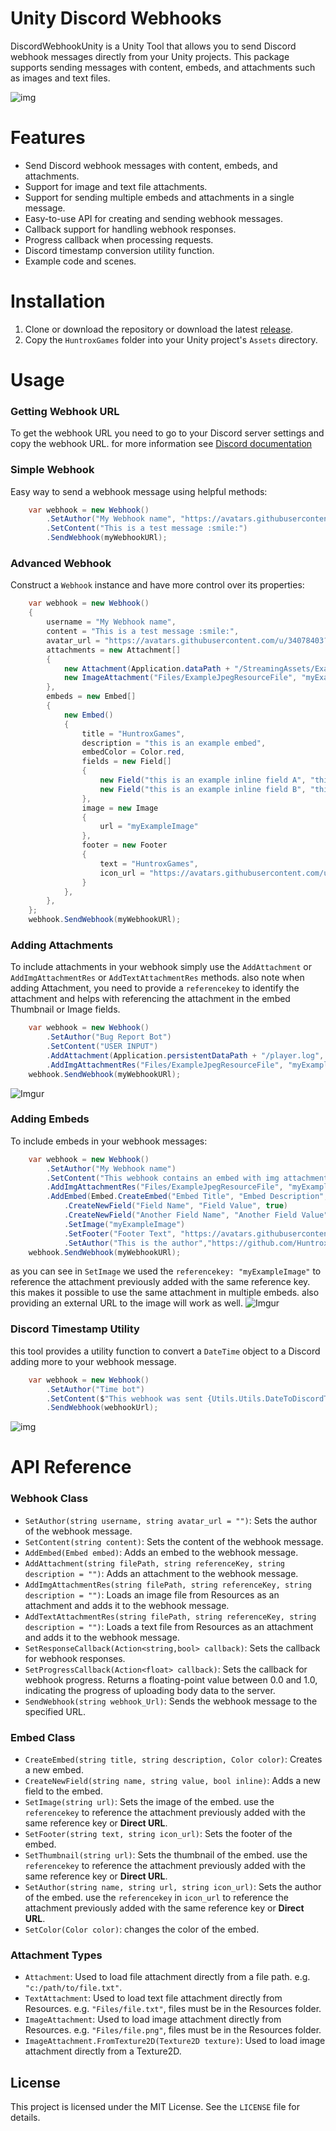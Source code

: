 # Unity Discord Webhooks
DiscordWebhookUnity is a Unity Tool that allows you to send Discord webhook messages directly from your Unity projects. This package supports sending messages with content, embeds, and attachments such as images and text files.

![img](https://i.imgur.com/SFLGpMf.png)

# Features

- Send Discord webhook messages with content, embeds, and attachments.
- Support for image and text file attachments.
- Support for sending multiple embeds and attachments in a single message.
- Easy-to-use API for creating and sending webhook messages.
- Callback support for handling webhook responses. 
- Progress callback when processing requests.
- Discord timestamp conversion utility function. 
- Example code and scenes.


# Installation

1. Clone or download the repository or download the latest [release](https://github.com/Huntrox/DiscordWebhookUnity/releases/latest).
2. Copy the `HuntroxGames` folder into your Unity project's `Assets` directory.

# Usage

### Getting Webhook URL

To get the webhook URL you need to go to your Discord server settings and copy the webhook URL. 
for more information see [Discord documentation](https://support.discord.com/hc/en-us/articles/228383668-Intro-to-Webhooks)

### Simple Webhook

Easy way to send a webhook message using helpful methods:
```csharp
    var webhook = new Webhook()
        .SetAuthor("My Webhook name", "https://avatars.githubusercontent.com/u/34078403?v=4")
        .SetContent("This is a test message :smile:")
        .SendWebhook(myWebhookURl);
```
### Advanced Webhook

Construct a `Webhook` instance and have more control over its properties:
```csharp
    var webhook = new Webhook()
    {
        username = "My Webhook name",
        content = "This is a test message :smile:",
        avatar_url = "https://avatars.githubusercontent.com/u/34078403?v=4",
        attachments = new Attachment[]
        {
            new Attachment(Application.dataPath + "/StreamingAssets/ExampleFiles/exampleTxtFile.txt", "myExampleFile"),
            new ImageAttachment("Files/ExampleJpegResourceFile", "myExampleImage")
        },
        embeds = new Embed[]
        {
            new Embed()
            {
                title = "HuntroxGames",
                description = "this is an example embed",
                embedColor = Color.red,
                fields = new Field[]
                {
                    new Field("this is an example inline field A", "this is an example value", true),
                    new Field("this is an example inline field B", "this is an example value", true)
                },
                image = new Image
                {
                    url = "myExampleImage"
                },
                footer = new Footer
                {
                    text = "HuntroxGames",
                    icon_url = "https://avatars.githubusercontent.com/u/34078403?v=4"
                }
            },
        },
    };
    webhook.SendWebhook(myWebhookURl);
```

### Adding Attachments

To include attachments in your webhook simply use the `AddAttachment` or `AddImgAttachmentRes` or `AddTextAttachmentRes` methods.
also note when adding Attachment, you need to provide a `referencekey` to identify the attachment and helps with referencing the attachment in the embed Thumbnail or Image fields.

```csharp
    var webhook = new Webhook()
        .SetAuthor("Bug Report Bot")
        .SetContent("USER INPUT")
        .AddAttachment(Application.persistentDataPath + "/player.log", "playerLogFile", "File Attachment")
        .AddImgAttachmentRes("Files/ExampleJpegResourceFile", "myExampleImage", "Image Attachment");
    webhook.SendWebhook(myWebhookURl);
```
![Imgur](https://i.imgur.com/ajMJlRM.png)

### Adding Embeds

To include embeds in your webhook messages:

```csharp
    var webhook = new Webhook()
        .SetAuthor("My Webhook name")
        .SetContent("This webhook contains an embed with img attachment")
        .AddImgAttachmentRes("Files/ExampleJpegResourceFile", "myExampleImage", "Image Attachment")
        .AddEmbed(Embed.CreateEmbed("Embed Title", "Embed Description", Color.red)
            .CreateNewField("Field Name", "Field Value", true)
            .CreateNewField("Another Field Name", "Another Field Value", true)
            .SetImage("myExampleImage")
            .SetFooter("Footer Text", "https://avatars.githubusercontent.com/u/34078403?v=4")
            .SetAuthor("This is the author","https://github.com/Huntrox","myExampleImage"));
    webhook.SendWebhook(myWebhookURl);
```
as you can see in `SetImage` we used the `referencekey: "myExampleImage"` to reference the attachment previously added with the same reference key.
this makes it possible to use the same attachment in multiple embeds. also 
providing an external URL to the image will work as well.
![Imgur](https://i.imgur.com/sXOPZcZ.png)
### Discord Timestamp Utility

this tool provides a utility function to convert a `DateTime` object to a Discord adding more to your webhook message.
```csharp
    var webhook = new Webhook()
        .SetAuthor("Time bot")
        .SetContent($"This webhook was sent {Utils.Utils.DateToDiscordTimestamp(DateTime.Now, DiscordTimestampFormat.Relative)}")
        .SendWebhook(webhookUrl);
```
![img](https://i.imgur.com/SqxmKRW.png)

# API Reference

### Webhook Class

- `SetAuthor(string username, string avatar_url = "")`: Sets the author of the webhook message.
- `SetContent(string content)`: Sets the content of the webhook message.
- `AddEmbed(Embed embed)`: Adds an embed to the webhook message.
- `AddAttachment(string filePath, string referenceKey, string description = "")`: Adds an attachment to the webhook message.
- `AddImgAttachmentRes(string filePath, string referenceKey, string description = "")`: Loads an image file from Resources as an attachment and adds it to the webhook message.
- `AddTextAttachmentRes(string filePath, string referenceKey, string description = "")`: Loads a text file from Resources as an attachment and adds it to the webhook message.
- `SetResponseCallback(Action<string,bool> callback)`: Sets the callback for webhook responses. 
- `SetProgressCallback(Action<float> callback)`: Sets the callback for webhook progress. Returns a floating-point value between 0.0 and 1.0, indicating the progress of uploading body data to the server.
- `SendWebhook(string webhook_Url)`: Sends the webhook message to the specified URL.


### Embed Class

- `CreateEmbed(string title, string description, Color color)`: Creates a new embed.
- `CreateNewField(string name, string value, bool inline)`: Adds a new field to the embed.
- `SetImage(string url)`: Sets the image of the embed. use the `referencekey` to reference the attachment previously added with the same reference key or **Direct URL**.
- `SetFooter(string text, string icon_url)`: Sets the footer of the embed.
- `SetThumbnail(string url)`: Sets the thumbnail of the embed. use the `referencekey` to reference the attachment previously added with the same reference key or **Direct URL**.
- `SetAuthor(string name, string url, string icon_url)`: Sets the author of the embed. use the `referencekey` in `icon_url` to reference the attachment previously added with the same reference key or **Direct URL**.
- `SetColor(Color color)`: changes the color of the embed.
### Attachment Types
- `Attachment`: Used to load file attachment directly from a file path. e.g. `"c:/path/to/file.txt"`.
- `TextAttachment`: Used to load text file attachment directly from Resources. e.g. `"Files/file.txt"`, files must be in the Resources folder. 
- `ImageAttachment`: Used to load image attachment directly from Resources. e.g. `"Files/file.png"`, files must be in the Resources folder.
- `ImageAttachment.FromTexture2D(Texture2D texture)`: Used to load image attachment directly from a Texture2D.
## License

This project is licensed under the MIT License. See the `LICENSE` file for details.
